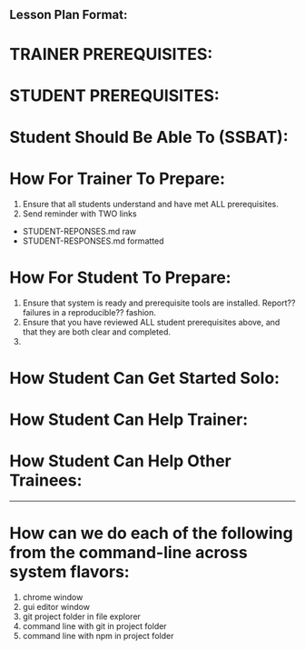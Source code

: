 ## Lesson Plan Format:

# TRAINER PREREQUISITES:

# STUDENT PREREQUISITES:

# Student Should Be Able To (SSBAT):

# How For Trainer To Prepare:

1. Ensure that all students understand and have met ALL prerequisites.
2. Send reminder with TWO links
- STUDENT-REPONSES.md raw 
- STUDENT-RESPONSES.md formatted

# How For Student To Prepare:

1. Ensure that system is ready and prerequisite tools are installed.  Report?? failures in a reproducible?? fashion.
2. Ensure that you have reviewed ALL student prerequisites above, and that they are both clear and completed.
3. 

# How Student Can Get Started Solo:

# How Student Can Help Trainer:

# How Student Can Help Other Trainees:

---
# How can we do each of the following from the command-line across system flavors:
1. chrome window
2. gui editor window
3. git project folder in file explorer
4. command line with git in project folder
5. command line with npm in project folder